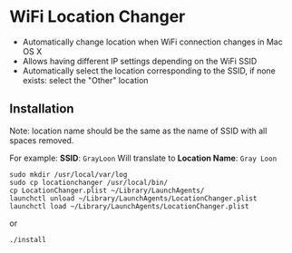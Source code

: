 # WiFi Location Changer
* Automatically change location when WiFi connection changes in Mac OS X
* Allows having different IP settings depending on the WiFi SSID
* Automatically select the location corresponding to the SSID, if none
  exists: select the "Other" location

## Installation
Note: location name should be the same as the name of SSID with all spaces removed.

For example: **SSID**: ```GrayLoon``` Will translate to **Location Name**: ```Gray Loon```

    sudo mkdir /usr/local/var/log
    sudo cp locationchanger /usr/local/bin/
    cp LocationChanger.plist ~/Library/LaunchAgents/
    launchctl unload ~/Library/LaunchAgents/LocationChanger.plist
    launchctl load ~/Library/LaunchAgents/LocationChanger.plist

or

    ./install
